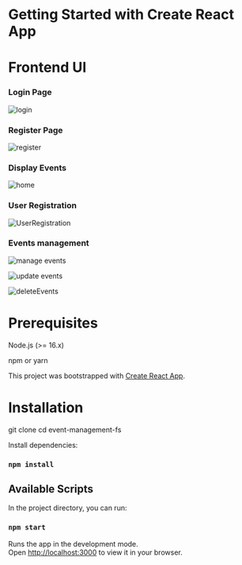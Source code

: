 # Getting Started with Create React App

# Frontend UI 
### Login Page
![login](https://github.com/user-attachments/assets/43361e71-c5ae-4805-9b49-320cf40d1c35)

### Register Page
![register](https://github.com/user-attachments/assets/879ccd6a-1e3a-4240-b3c3-0c5c4130fbb3)

### Display Events
![home](https://github.com/user-attachments/assets/e381bc25-c85e-4589-8f13-84870adb51aa)

### User Registration
![UserRegistration](https://github.com/user-attachments/assets/f15cc5a0-00b2-4c29-a6b6-a427275bdf25)

### Events management
![manage events](https://github.com/user-attachments/assets/9b9fa40e-8af3-43f5-af1d-3cbcd8d4d6ae)

![update events](https://github.com/user-attachments/assets/2bae51e4-cef1-42b9-8e4c-5eb05b9e7eff)

![deleteEvents](https://github.com/user-attachments/assets/027b8497-3473-4696-af50-a5d419f6fade)


# Prerequisites

Node.js (>= 16.x)

npm or yarn

This project was bootstrapped with [Create React App](https://github.com/facebook/create-react-app).

# Installation

git clone <repository-url>
cd event-management-fs

Install dependencies:

### `npm install`

## Available Scripts

In the project directory, you can run:

### `npm start`

Runs the app in the development mode.\
Open [http://localhost:3000](http://localhost:3000) to view it in your browser.
